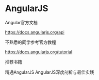 # AngularJS

Angular官方文档

https://docs.angularjs.org/api

不熟悉的同学参考官方教程

https://docs.angularjs.org/tutorial

推荐书籍

精通AngularJS
AngularJS深度剖析与最佳实践
